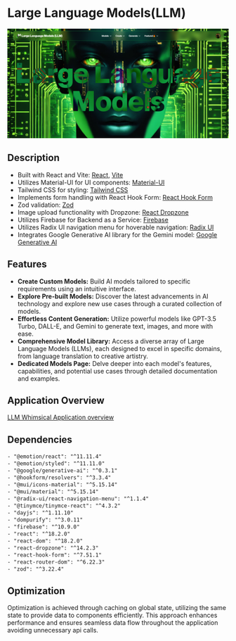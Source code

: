 
# Large Language Models(LLM)

![alt text](image.png)

## Description

- Built with React and Vite: [React](https://react.dev/), [Vite](https://vitejs.dev/)
- Utilizes Material-UI for UI components: [Material-UI](https://mui.com/)
- Tailwind CSS for styling: [Tailwind CSS](https://tailwindcss.com/)
- Implements form handling with React Hook Form: [React Hook Form](https://react-hook-form.com/)
- Zod validation: [Zod](https://zod.dev/)
- Image upload functionality with Dropzone: [React Dropzone](https://www.npmjs.com/package/react-dropzone)
- Utilizes Firebase for Backend as a Service: [Firebase](https://firebase.google.com/docs/guides)
- Utilizes Radix UI navigation menu for hoverable navigation: [Radix UI](https://www.radix-ui.com/)
- Integrates Google Generative AI library for the Gemini model: [Google Generative AI](https://ai.google.dev/tutorials/get_started_node)

## Features

- **Create Custom Models:** Build AI models tailored to specific requirements using an intuitive interface.
- **Explore Pre-built Models:** Discover the latest advancements in AI technology and explore new use cases through a curated collection of models.
- **Effortless Content Generation:** Utilize powerful models like GPT-3.5 Turbo, DALL-E, and Gemini to generate text, images, and more with ease.
- **Comprehensive Model Library:** Access a diverse array of Large Language Models (LLMs), each designed to excel in specific domains, from language translation to creative artistry.
- **Dedicated Models Page:** Delve deeper into each model's features, capabilities, and potential use cases through detailed documentation and examples.

## Application Overview

[LLM Whimsical Application overview ](https://whimsical.com/llm-models-C32pdRJzyTKjRJWf3q4Wnc)

## Dependencies

```
- "@emotion/react": "^11.11.4"
- "@emotion/styled": "^11.11.0"
- "@google/generative-ai": "^0.3.1"
- "@hookform/resolvers": "^3.3.4"
- "@mui/icons-material": "^5.15.14"
- "@mui/material": "^5.15.14"
- "@radix-ui/react-navigation-menu": "^1.1.4"
- "@tinymce/tinymce-react": "^4.3.2"
- "dayjs": "^1.11.10"
- "dompurify": "^3.0.11"
- "firebase": "^10.9.0"
- "react": "^18.2.0"
- "react-dom": "^18.2.0"
- "react-dropzone": "^14.2.3"
- "react-hook-form": "^7.51.1"
- "react-router-dom": "^6.22.3"
- "zod": "^3.22.4"
```

## Optimization

Optimization is achieved through caching on global state, utilizing the same state to provide data to components efficiently. This approach enhances performance and ensures seamless data flow throughout the application avoiding unnecessary api calls.
